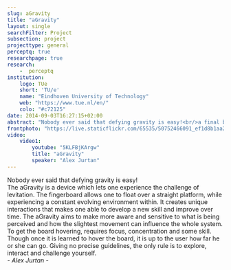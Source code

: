 ```yaml
---
slug: aGravity
title: "aGravity"
layout: single
searchFilter: Project
subsection: project
projecttype: general
perceptq: true
researchpage: true
research: 
    -  perceptq
institution:
    logo: TUe
    short: 'TU/e'
    name: "Eindhoven University of Technology"
    web: "https://www.tue.nl/en/"
    colo: "#c72125"
date: 2014-09-03T16:27:15+02:00
abstract: "Nobody ever said that defying gravity is easy!<br/>a final bachelor project by Alex Jurtan"
frontphoto: "https://live.staticflickr.com/65535/50752466091_ef1d8b1aa2.jpg"
video:
    video1:
        youtube: "5KLFBjKArgw"
        title: "aGravity"
        speaker: "Alex Jurtan"
---
```

Nobody ever said that defying gravity is easy!  
The aGravity is a device which lets one experience the challenge of levitation. The fingerboard allows one to float over a straight platform, while experiencing a constant evolving environment within. It creates unique interactions that makes one able to develop a new skill and improve over time. The aGravity aims to make more aware and sensitive to what is being perceived and how the slightest movement can influence the whole system.  
To get the board hovering, requires focus, concentration and some skill. Though once it is learned to hover the board, it is up to the user how far he or she can go. Giving no precise guidelines, the only rule is to explore, interact and challenge yourself.  
*- Alex Jurtan -*
